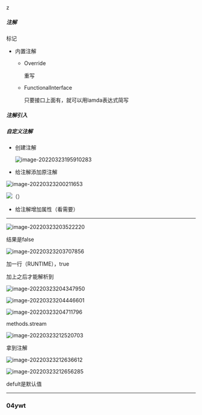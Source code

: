 z

##### 注解

标记

- 内置注解

  * Override

    重写

  * FunctionalInterface

    只要接口上面有，就可以用lamda表达式简写



##### 注解引入



##### 自定义注解

- 创建注解

  ![image-20220323195910283](C:\Users\srf\AppData\Roaming\Typora\typora-user-images\image-20220323195910283.png)

- 给注解添加原注解

![image-20220323200211653](C:\Users\srf\AppData\Roaming\Typora\typora-user-images\image-20220323200211653.png)





![（）](C:\Users\srf\AppData\Roaming\Typora\typora-user-images\image-20220323200546444.png)

- 给注解增加属性（看需要）

-------

![image-20220323203522220](C:\Users\srf\AppData\Roaming\Typora\typora-user-images\image-20220323203522220.png)

结果是false

![image-20220323203707856](C:\Users\srf\AppData\Roaming\Typora\typora-user-images\image-20220323203707856.png)

加一行（RUNTIME），true

加上之后才能解析到

![image-20220323204347950](C:\Users\srf\AppData\Roaming\Typora\typora-user-images\image-20220323204347950.png)

![image-20220323204446601](C:\Users\srf\AppData\Roaming\Typora\typora-user-images\image-20220323204446601.png)

![image-20220323204711796](C:\Users\srf\AppData\Roaming\Typora\typora-user-images\image-20220323204711796.png)





methods.stream

![image-20220323212520703](C:\Users\srf\AppData\Roaming\Typora\typora-user-images\image-20220323212520703.png)

拿到注解

![image-20220323212636612](C:\Users\srf\AppData\Roaming\Typora\typora-user-images\image-20220323212636612.png)

![image-20220323212656285](C:\Users\srf\AppData\Roaming\Typora\typora-user-images\image-20220323212656285.png)

defult是默认值

----

### 04ywt

